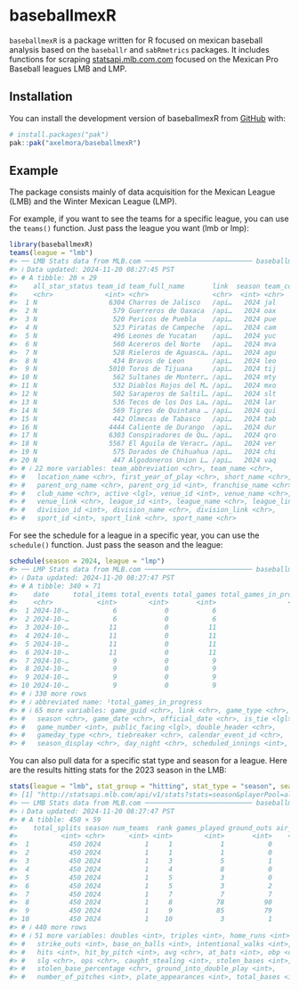
<!-- README.md is generated from README.Rmd. Please edit that file -->

# baseballmexR

<!-- badges: start -->
<!-- badges: end -->

`baseballmexR` is a package written for R focused on mexican baseball
analysis based on the `baseballr` and `sabRmetrics` packages. It
includes functions for scraping
[statsapi.mlb.com.com](https://www.statsapi.mlb.com/) focused on the
Mexican Pro Baseball leagues LMB and LMP.

## Installation

You can install the development version of baseballmexR from
[GitHub](https://github.com/) with:

``` r
# install.packages("pak")
pak::pak("axelmora/baseballmexR")
```

## Example

The package consists mainly of data acquisition for the Mexican League
(LMB) and the Winter Mexican League (LMP).

For example, if you want to see the teams for a specific league, you can
use the `teams()` function. Just pass the league you want (lmb or lmp):

``` r
library(baseballmexR)
teams(league = "lmb")
#> ── LMB Stats data from MLB.com ─────────────────────────── baseballmexR 0.1.1 ──
#> ℹ Data updated: 2024-11-20 08:27:45 PST
#> # A tibble: 20 × 29
#>    all_star_status team_id team_full_name       link  season team_code file_code
#>    <chr>             <int> <chr>                <chr>  <int> <chr>     <chr>    
#>  1 N                  6304 Charros de Jalisco   /api…   2024 jal       t6304    
#>  2 N                   579 Guerreros de Oaxaca  /api…   2024 oax       t579     
#>  3 N                   520 Pericos de Puebla    /api…   2024 pue       t520     
#>  4 N                   523 Piratas de Campeche  /api…   2024 cam       t523     
#>  5 N                   496 Leones de Yucatan    /api…   2024 yuc       t496     
#>  6 N                   560 Acereros del Norte   /api…   2024 mva       t560     
#>  7 N                   528 Rieleros de Aguasca… /api…   2024 agu       t528     
#>  8 N                   434 Bravos de Leon       /api…   2024 leo       t434     
#>  9 N                  5010 Toros de Tijuana     /api…   2024 tij       t5010    
#> 10 N                   562 Sultanes de Monterr… /api…   2024 mty       t562     
#> 11 N                   532 Diablos Rojos del M… /api…   2024 mxo       t532     
#> 12 N                   502 Saraperos de Saltil… /api…   2024 slt       t502     
#> 13 N                   536 Tecos de los Dos La… /api…   2024 lar       t536     
#> 14 N                   569 Tigres de Quintana … /api…   2024 qui       t569     
#> 15 N                   442 Olmecas de Tabasco   /api…   2024 tab       t442     
#> 16 N                  4444 Caliente de Durango  /api…   2024 dur       t4444    
#> 17 N                  6303 Conspiradores de Qu… /api…   2024 qro       t6303    
#> 18 N                  5567 El Aguila de Veracr… /api…   2024 ver       t5567    
#> 19 N                   575 Dorados de Chihuahua /api…   2024 chi       t575     
#> 20 N                   447 Algodoneros Union L… /api…   2024 vaq       t447     
#> # ℹ 22 more variables: team_abbreviation <chr>, team_name <chr>,
#> #   location_name <chr>, first_year_of_play <chr>, short_name <chr>,
#> #   parent_org_name <chr>, parent_org_id <int>, franchise_name <chr>,
#> #   club_name <chr>, active <lgl>, venue_id <int>, venue_name <chr>,
#> #   venue_link <chr>, league_id <int>, league_name <chr>, league_link <chr>,
#> #   division_id <int>, division_name <chr>, division_link <chr>,
#> #   sport_id <int>, sport_link <chr>, sport_name <chr>
```

For see the schedule for a league in a specific year, you can use the
`schedule()` function. Just pass the season and the league:

``` r
schedule(season = 2024, league = "lmp")
#> ── LMP Stats data from MLB.com ─────────────────────────── baseballmexR 0.1.1 ──
#> ℹ Data updated: 2024-11-20 08:27:47 PST
#> # A tibble: 340 × 71
#>    date      total_items total_events total_games total_games_in_progr…¹ game_pk
#>    <chr>           <int>        <int>       <int>                  <int>   <int>
#>  1 2024-10-…           6            0           6                      0  787208
#>  2 2024-10-…           6            0           6                      0  787376
#>  3 2024-10-…          11            0          11                      0  787020
#>  4 2024-10-…          11            0          11                      0  787093
#>  5 2024-10-…          11            0          11                      0  787277
#>  6 2024-10-…          11            0          11                      0  787244
#>  7 2024-10-…           9            0           9                      0  787170
#>  8 2024-10-…           9            0           9                      0  787312
#>  9 2024-10-…           9            0           9                      0  787057
#> 10 2024-10-…           9            0           9                      0  787345
#> # ℹ 330 more rows
#> # ℹ abbreviated name: ¹​total_games_in_progress
#> # ℹ 65 more variables: game_guid <chr>, link <chr>, game_type <chr>,
#> #   season <chr>, game_date <chr>, official_date <chr>, is_tie <lgl>,
#> #   game_number <int>, public_facing <lgl>, double_header <chr>,
#> #   gameday_type <chr>, tiebreaker <chr>, calendar_event_id <chr>,
#> #   season_display <chr>, day_night <chr>, scheduled_innings <int>, …
```

You can also pull data for a specific stat type and season for a league.
Here are the results hitting stats for the 2023 season in the LMB:

``` r
stats(league = "lmb", stat_group = "hitting", stat_type = "season", season = 2024, player_pool = "all")
#> [1] "http://statsapi.mlb.com/api/v1/stats?stats=season&playerPool=all&group=hitting&season=2024&leagueIds=125&limit=1000"
#> ── LMB Stats data from MLB.com ─────────────────────────── baseballmexR 0.1.1 ──
#> ℹ Data updated: 2024-11-20 08:27:47 PST
#> # A tibble: 450 × 59
#>    total_splits season num_teams  rank games_played ground_outs air_outs  runs
#>           <int> <chr>      <int> <int>        <int>       <int>    <int> <int>
#>  1          450 2024           1     1            1           0        0     0
#>  2          450 2024           1     1            1           0        0     1
#>  3          450 2024           1     3            5           1        0     2
#>  4          450 2024           1     4            8           0        0     2
#>  5          450 2024           1     5            3           0        0     0
#>  6          450 2024           1     5            3           2        0     0
#>  7          450 2024           1     7            7           7        1     4
#>  8          450 2024           1     8           78          90       58    62
#>  9          450 2024           1     9           85          79       68    64
#> 10          450 2024           1    10            3           1        3     1
#> # ℹ 440 more rows
#> # ℹ 51 more variables: doubles <int>, triples <int>, home_runs <int>,
#> #   strike_outs <int>, base_on_balls <int>, intentional_walks <int>,
#> #   hits <int>, hit_by_pitch <int>, avg <chr>, at_bats <int>, obp <chr>,
#> #   slg <chr>, ops <chr>, caught_stealing <int>, stolen_bases <int>,
#> #   stolen_base_percentage <chr>, ground_into_double_play <int>,
#> #   number_of_pitches <int>, plate_appearances <int>, total_bases <int>, …
```
